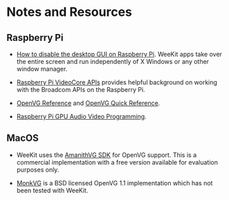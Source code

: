 # Notes and Resources

## Raspberry Pi

- [How to disable the desktop GUI on Raspberry Pi](http://ask.xmodulo.com/disable-desktop-gui-raspberry-pi.html).
  WeeKit apps take over the entire screen and run independently of X Windows or
  any other window manager.

- [Raspberry Pi VideoCore APIs](https://elinux.org/Raspberry_Pi_VideoCore_APIs)
  provides helpful background on working with the Broadcom APIs on the Raspberry
  Pi.

- [OpenVG Reference](https://www.khronos.org/registry/OpenVG/specs/openvg-1.1.pdf)
  and
  [OpenVG Quick Reference](https://www.khronos.org/files/openvg-quick-reference-card.pdf).

- [Raspberry Pi GPU Audio Video Programming](https://www.apress.com/us/book/9781484224717).

## MacOS

- WeeKit uses the [AmanithVG SDK](http://www.amanithvg.com) for OpenVG support.
  This is a commercial implementation with a free version available for
  evaluation purposes only.

- [MonkVG](https://github.com/micahpearlman/MonkVG) is a BSD licensed OpenVG 1.1
  implementation which has not been tested with WeeKit.
